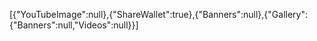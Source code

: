 [{"YouTubeImage":null},{"ShareWallet":true},{"Banners":null},{"Gallery":{"Banners":null,"Videos":null}}]
